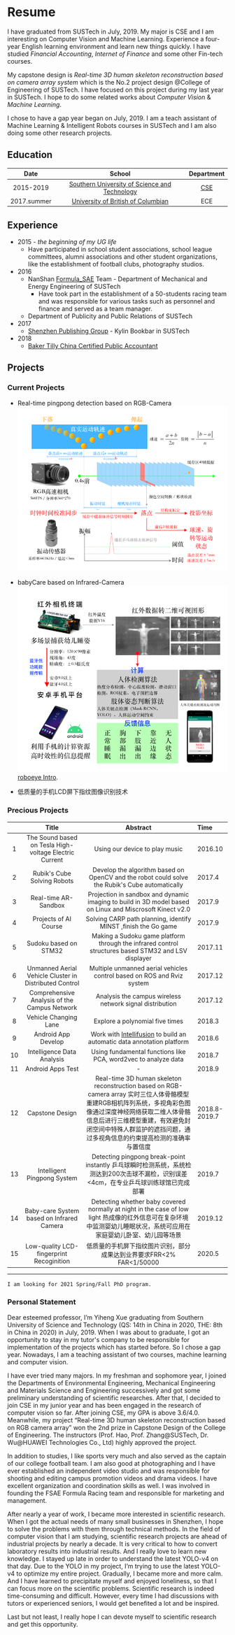 # Resume


I have graduated from SUSTech in July, 2019. My major is CSE and I am interesting on Computer Vision and Machine Learning. Experience a four-year English learning environment and learn new things quickly. I have studied *Financial Accounting*, *Internet of Finance* and some other Fin-tech courses. 

My capstone design is *Real-time 3D human skeleton reconstruction based on camera array system* which is the No.2 project design @College of Engineering of SUSTech. I have focused on this project during my last year in SUSTech. I hope to do some related works about *Computer Vision* & *Machine Learning*.

I chose to have a gap year began on July, 2019. I am a teach assistant of Machine Learning & Intelligent Robots courses in SUSTech and I am also doing some other research projects.
## Education

| Date        | School         | Department |
|:-------------:|:------------------:|:------:|
| 2015-2019           | [Southern University of Science and Technology](https://www.sustech.edu.cn) | [CSE](http://cse.sustech.edu.cn) |
| 2017.summer | [University of British of Columbian](https://www.ubc.ca)  | ECE |

## Experience

* 2015 - *the beginning of my UG life*
    * Have participated in school student associations, school league committees, alumni associations and other student organizations, like the establishment of football clubs, photography studios.
* 2016
    * NanShan [Formula_SAE](https://www.fsaeonline.com) Team - Department of Mechanical and Energy Engineering of SUSTech
        * Have took part in the establishment of a 50-students racing team and was responsible for various tasks such as personnel and finance and served as a team manager.
    * Department of Publicity and Public Relations of SUSTech
* 2017
    * [Shenzhen Publishing Group](https://h5.szbookmall.com) - Kylin Bookbar in SUSTech
* 2018
    * [Baker Tilly China Certified Public Accountant](http://www.tzcpa.com)

## Projects

### Current Projects
* Real-time pingpong detection based on RGB-Camera
![pingpongReport](./assets/img/pingpongReport.png)

* babyCare based on Infrared-Camera
![babyCareReport](./assets/img/babyCareReport.png)
[roboeye Intro](./assets/files/roboeyeIntro.pdf).

* 低质量的手机LCD屏下指纹图像识别技术


### Precious Projects

|         | Title          | Abstract | Time |
|:-------:|:------------------:|:------:|:----|
| 1 | The Sound based on Tesla High-voltage Electric Current | Using our device to play music | 2016.10 |
| 2 | Rubik's Cube Solving Robots | Develop the algorithm based on OpenCV and the robot could solve the Rubik's Cube automatically | 2017.4 |
| 3 | Real-time AR-Sandbox | Projection in sandbox and dynamic imaging to build in 3D model based on Linux and Miscrosoft Kinect v2.0 | 2017.9 |
| 4 | Projects of AI Course | Solving CARP path planning, identify MINST ,finish the Go game | 2017.9 |
| 5 | Sudoku based on STM32 | Making a Sudoku game platform through the infrared control structures based STM32 and LSV displayer | 2017.11 |
| 6 | Unmanned Aerial Vehicle Cluster in Distributed Control | Multiple unmanned aerial vehicles control based on ROS and Rviz system | 2017.12 |
| 7 | Comprehensive Analysis of the Campus Network | Analysis the campus wireless network signal distribution | 2017.12 | 
| 8 | Vehicle Changing Lane | Explore a polynomial five times | 2018.3 | 
| 9 | Android App Develop | Work with [Intellifusion](https://www.intellif.com) to build an automatic data annotation platform | 2018.6 |
| 10 | Intelligence Data Analysis | Using fundamental functions like PCA, word2vec to analyze data | 2018.7 |
| 11 | Android Apps Test | - | 2018.9 |
| 12 | Capstone Design | Real-time 3D human skeleton reconstruction based on RGB-camera array 实时三位人体骨骼模型重建RGB相机阵列系统，多视角彩色图像通过深度神经网络获取二维人体骨骼信息后进行三维模型重建，有效避免封闭空间中特殊人群监护的遮挡问题，通过多视角信息的约束提高检测的准确率与置信度 | 2018.8-2019.7 |
| 13 | Intelligent Pingpong System | Detecting pingpong break-point instantly 乒乓球瞬时检测系统，系统检测达到200次击球不漏检，识别误差<4cm，在专业乒乓球训练球馆已完成部署 | 2019.7 |
| 14 | Baby-care System based on Infrared Camera | Detecting whether baby covered normally at night in the case of low light 热成像的红外信息可在复杂环境中监测婴幼儿睡眠状况，系统可应用在家庭婴幼儿卧室、幼儿园等场景 | 2019.12 |
| 15 | Low-quality LCD-fingerprint Recoginition | 低质量的手机屏下指纹图片识别，部分成果达到业界要求FRR<2% FAR<1/50000 | 2020.5 |


* * *


```
I am looking for 2021 Spring/Fall PhD program.
```

### Personal Statement
Dear esteemed professor, I’m Yiheng Xue graduating from Southern University of Science and Technology (QS: 14th in China in 2020, THE: 8th in China in 2020) in July, 2019. When I was about to graduate, I got an opportunity to stay in my tutor's company to be responsible for implementation of the projects which has started before. So I chose a gap year. Nowadays, I am a teaching assistant of two courses, machine learning and computer vision.

I have ever tried many majors. In my freshman and sophomore year, I joined the Departments of Environmental Engineering, Mechanical Engineering and Materials Science and Engineering successively and got some preliminary understanding of scientific researches. After that, I decided to join CSE in my junior year and has been engaged in the research of computer vision so far. After joining CSE, my GPA is above 3.6/4.0. Meanwhile, my project “Real-time 3D human skeleton reconstruction based on RGB camera array” won the 2nd prize in Capstone Design of the College of Engineering. The instructors (Prof. Hao, Prof. Zhang@SUSTech, Dr. Wu@HUAWEI Technologies Co., Ltd) highly approved the project.

In addition to studies, I like sports very much and also served as the captain of our college football team. I am also good at photographing and I have ever established an independent video studio and was responsible for shooting and editing campus promotion videos and drama videos. I have excellent organization and coordination skills as well. I was involved in founding the FSAE Formula Racing team and responsible for marketing and management.

After nearly a year of work, I became more interested in scientific research. When I got the actual needs of many small businesses in Shenzhen, I hope to solve the problems with them through technical methods. In the field of computer vision that I am studying, scientific research projects are ahead of industrial projects by nearly a decade. It is very critical to how to convert laboratory results into industrial results. And I really love to learn new knowledge. I stayed up late in order to understand the latest YOLO-v4 on that day. Due to the YOLO in my project, I’m trying to use the latest YOLO-v4 to optimize my entire project. Gradually, I became more and more calm. And I have learned to precipitate myself and enjoyed loneliness, so that I can focus more on the scientific problems. Scientific research is indeed time-consuming and difficult. However, every time I had discussions with tutors or experienced seniors, I would get benefited a lot and be inspired.

Last but not least, I really hope I can devote myself to scientific research and get this opportunity.
